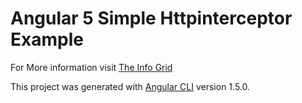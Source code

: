 # Angular 5 Simple Httpinterceptor Example

For More information visit [The Info Grid](https://codinglatte.com/posts/angular/building-http-interceptor-angular-5/) 

This project was generated with [Angular CLI](https://github.com/angular/angular-cli) version 1.5.0.

